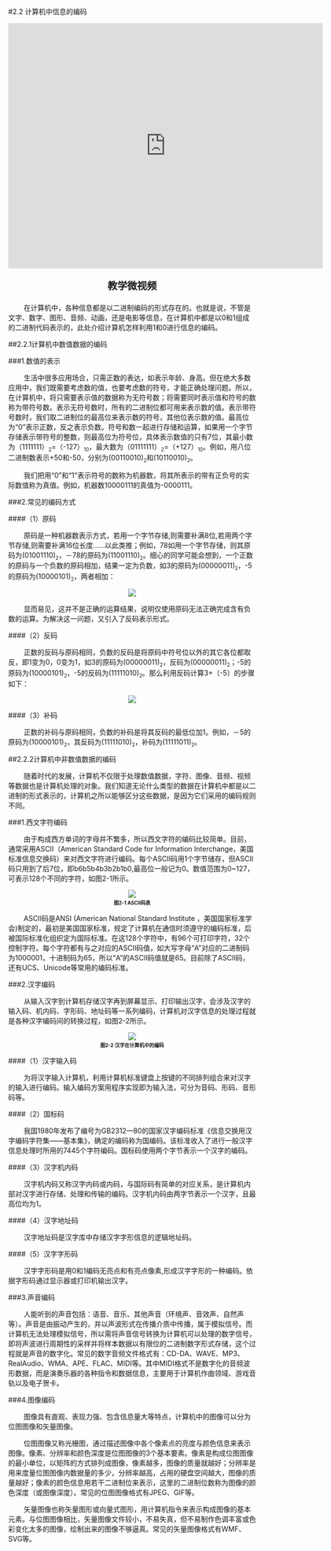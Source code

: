 #2.2 计算机中信息的编码

<div align="center"><iframe frameborder="0" width="640" height="498" src="https://v.qq.com/txp/iframe/player.html?vid=c087018hhsg" allowFullScreen="true"></iframe></div>
<div align="center"><p style="font-size:20px; font-weight:bold">教学微视频</p></div>

&nbsp;&nbsp;&nbsp;&nbsp;&nbsp;&nbsp;&nbsp;&nbsp;在计算机中，各种信息都是以二进制编码的形式存在的。也就是说，不管是文字、数字、图形、音频、动画，还是电影等信息，在计算机中都是以0和1组成的二进制代码表示的，此处介绍计算机怎样利用1和0进行信息的编码。

##2.2.1计算机中数值数据的编码

###1.数值的表示

&nbsp;&nbsp;&nbsp;&nbsp;&nbsp;&nbsp;&nbsp;&nbsp;生活中很多应用场合，只需正数的表达，如表示年龄、身高。但在绝大多数应用中，我们既需要考虑数的值，也要考虑数的符号，才能正确处理问题。所以，在计算机中，将只需要表示值的数据称为无符号数；将需要同时表示值和符号的数称为带符号数。表示无符号数时，所有的二进制位都可用来表示数的值。表示带符号数时，我们取二进制位的最高位来表示数的符号，其他位表示数的值。最高位为“0”表示正数，反之表示负数。符号和数一起进行存储和运算，如果用一个字节存储表示带符号的整数，则最高位为符号位，具体表示数值的只有7位，其最小数为（1111111）<sub style="font-size:10px">2</sub>=（-127）<sub style="font-size:10px">10</sub>，最大数为（01111111）<sub style="font-size:10px">2</sub>=（+127）<sub style="font-size:10px">10</sub>。例如，用八位二进制数表示+50和-50，分别为(00110010)<sub style="font-size:10px">2</sub>和(10110010)<sub style="font-size:10px">2</sub>。

&nbsp;&nbsp;&nbsp;&nbsp;&nbsp;&nbsp;&nbsp;&nbsp;我们把用“0”和“1”表示符号的数称为机器数，将其所表示的带有正负号的实际数值称为真值。例如，机器数10000111的真值为-0000111。

###2.常见的编码方式

####（1）原码

&nbsp;&nbsp;&nbsp;&nbsp;&nbsp;&nbsp;&nbsp;&nbsp;原码是一种机器数表示方式，若用一个字节存储,则需要补满8位,若用两个字节存储,则需要补满16位长度……以此类推；例如，78如用一个字节存储，则其原码为(01001110)<sub style="font-size:10px">2</sub>，－78的原码为(11001110)<sub style="font-size:10px">2</sub>。细心的同学可能会想到，一个正数的原码与一个负数的原码相加，结果一定为负数，如3的原码为(00000011)<sub style="font-size:10px">2</sub>，-5的原码为(10000101)<sub style="font-size:10px">2</sub>，两者相加：

<div align="center"><img src="/images/2-0-3.PNG"></div>

&nbsp;&nbsp;&nbsp;&nbsp;&nbsp;&nbsp;&nbsp;&nbsp;显而易见，这并不是正确的运算结果，说明仅使用原码无法正确完成含有负数的运算。为解决这一问题，又引入了反码表示形式。

####（2）反码

&nbsp;&nbsp;&nbsp;&nbsp;&nbsp;&nbsp;&nbsp;&nbsp;正数的反码与原码相同，负数的反码是将原码中符号位以外的其它各位都取反，即1变为0，0变为1，如3的原码为(00000011)<sub style="font-size:10px">2</sub>，反码为(00000011)<sub style="font-size:10px">2</sub>；-5的原码为(10000101)<sub style="font-size:10px">2</sub>，-5的反码为(11111010)<sub style="font-size:10px">2</sub>。那么利用反码计算3+（-5）的步骤如下：

<div align="center"><img src="/images/2-0-4.PNG"></div>

####（3）补码

&nbsp;&nbsp;&nbsp;&nbsp;&nbsp;&nbsp;&nbsp;&nbsp;正数的补码与原码相同，负数的补码是将其反码的最低位加1。例如，－5的原码为(10000101)<sub style="font-size:10px">2</sub>，其反码为(11111010)<sub style="font-size:10px">2</sub>，补码为(11111011)<sub style="font-size:10px">2</sub>。

##2.2.2计算机中非数值数据的编码

&nbsp;&nbsp;&nbsp;&nbsp;&nbsp;&nbsp;&nbsp;&nbsp;随着时代的发展，计算机不仅限于处理数值数据，字符、图像、音频、视频等数据也是计算机处理的对象。我们知道无论什么类型的数据在计算机中都是以二进制的形式表示的，计算机之所以能够区分这些数据，是因为它们采用的编码规则不同。

###1.西文字符编码

&nbsp;&nbsp;&nbsp;&nbsp;&nbsp;&nbsp;&nbsp;&nbsp;由于构成西方单词的字母并不繁多，所以西文字符的编码比较简单。目前，通常采用ASCII（American Standard Code for Information Interchange，美国标准信息交换码）来对西文字符进行编码。每个ASCII码用1个字节储存，但ASCII码只用到了后7位，即b6b5b4b3b2b1b0,最高位一般记为0。数值范围为0~127，可表示128个不同的字符，如图2-1所示。

<div align="center"><img src="/images/2-1.png"><p style="text-align:center; font-size:10px; margin-top:2px; font-weight:bold">图2-1 ASCII码表</p></div>

&nbsp;&nbsp;&nbsp;&nbsp;&nbsp;&nbsp;&nbsp;&nbsp;ASCII码是ANSI (American National Standard Institute ，美国国家标准学会)制定的，最初是美国国家标准，规定了计算机在通信时须遵守的编码标准，后被国际标准化组织定为国际标准。在这128个字符中，有96个可打印字符，32个控制字符。每个字符都有与之对应的ASCII码值，如大写字母“A”对应的二进制码为1000001，十进制码为65，所以“A”的ASCII码值就是65。目前除了ASCII码，还有UCS、Unicode等常用的编码标准。

###2.汉字编码

&nbsp;&nbsp;&nbsp;&nbsp;&nbsp;&nbsp;&nbsp;&nbsp;从输入汉字到计算机存储汉字再到屏幕显示、打印输出汉字，会涉及汉字的输入码、机内码、字形码、地址码等一系列编码，计算机对汉字信息的处理过程就是各种汉字编码间的转换过程，如图2-2所示。

<div align="center"><img src="/images/2-2.png"><p style="text-align:center; font-size:10px; margin-top:2px; font-weight:bold">图2-2 汉字在计算机中的编码</p></div>

####（1）汉字输入码

&nbsp;&nbsp;&nbsp;&nbsp;&nbsp;&nbsp;&nbsp;&nbsp;为将汉字输入计算机，利用计算机标准键盘上按键的不同排列组合来对汉字的输入进行编码。输入编码方案用程序实现即为输入法，可分为音码、形码、音形码等。

####（2）国标码

&nbsp;&nbsp;&nbsp;&nbsp;&nbsp;&nbsp;&nbsp;&nbsp;我国1980年发布了编号为GB2312—80的国家汉字编码标准《信息交换用汉字编码字符集——基本集》，确定的编码称为国编码。该标准收入了进行一般汉字信息处理时所用的7445个字符编码。国标码使用两个字节表示一个汉字的编码。

####（3）汉字机内码

&nbsp;&nbsp;&nbsp;&nbsp;&nbsp;&nbsp;&nbsp;&nbsp;汉字机内码又称汉字内码或内码，与国际码有简单的对应关系，是计算机内部对汉字进行存储、处理和传输的编码。汉字机内码由两字节表示一个汉字，且最高位均为1。

####（4）汉字地址码

&nbsp;&nbsp;&nbsp;&nbsp;&nbsp;&nbsp;&nbsp;&nbsp;汉字地址码是汉字库中存储汉字字形信息的逻辑地址码。

####（5）汉字字形码

&nbsp;&nbsp;&nbsp;&nbsp;&nbsp;&nbsp;&nbsp;&nbsp;汉字字形码是用0和1编码无亮点和有亮点像素,形成汉字字形的一种编码。依据字形码通过显示器或打印机输出汉字。

###3.声音编码

&nbsp;&nbsp;&nbsp;&nbsp;&nbsp;&nbsp;&nbsp;&nbsp;人能听到的声音包括：语音、音乐、其他声音（环境声、音效声、自然声等）。声音是由振动产生的，并以声波形式在传播介质中传播，属于模拟信号。而计算机无法处理模拟信号，所以需将声音信号转换为计算机可以处理的数字信号，即将声波进行周期性的采样并将样本数据以有限位的二进制数字形式存储，这个过程就是声音的数字化。常见的数字音频文件格式有：CD-DA、WAVE、MP3、RealAudio、WMA、APE、FLAC、MIDI等。其中MIDI格式不是数字化的音频波形数据，而是演奏乐器的各种指令和数据信息，主要用于计算机作曲领域、游戏音轨以及电子贺卡。

###4.图像编码

&nbsp;&nbsp;&nbsp;&nbsp;&nbsp;&nbsp;&nbsp;&nbsp;图像具有直观、表现力强、包含信息量大等特点，计算机中的图像可以分为位图图像和矢量图像。

&nbsp;&nbsp;&nbsp;&nbsp;&nbsp;&nbsp;&nbsp;&nbsp;位图图像又称光栅图，通过描述图像中各个像素点的亮度与颜色信息来表示图像。像素、分辨率和颜色深度是位图图像的3个基本要素。像素是构成位图图像的最小单位，以矩阵的方式排列成图像，像素越多，图像的质量就越好；分辨率是用来度量位图图像内数据量的多少，分辨率越高，占用的硬盘空间越大，图像的质量越好；像素的颜色信息用若干二进制位来表示，这里的二进制位数称为图像的颜色深度（或图像深度）。常见的位图图像格式有JPEG、GIF等。

&nbsp;&nbsp;&nbsp;&nbsp;&nbsp;&nbsp;&nbsp;&nbsp;矢量图像也称矢量图形或向量式图形，用计算机指令来表示构成图像的基本元素。与位图图像相比，矢量图像文件较小，不易失真，但不易制作色调丰富或色彩变化太多的图像，绘制出来的图像不够逼真。常见的矢量图像格式有WMF、SVG等。